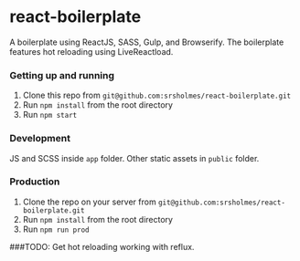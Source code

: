 # react-boilerplate
A boilerplate using ReactJS, SASS, Gulp, and Browserify.
The boilerplate features hot reloading using LiveReactload.
### Getting up and running

1. Clone this repo from `git@github.com:srsholmes/react-boilerplate.git`
2. Run `npm install` from the root directory
3. Run `npm start`

### Development
JS and SCSS inside `app` folder. 
Other static assets in `public` folder.

### Production
1. Clone the repo on your server from `git@github.com:srsholmes/react-boilerplate.git`
2. Run `npm install` from the root directory
3. Run `npm run prod` 


###TODO:
Get hot reloading working with reflux. 
